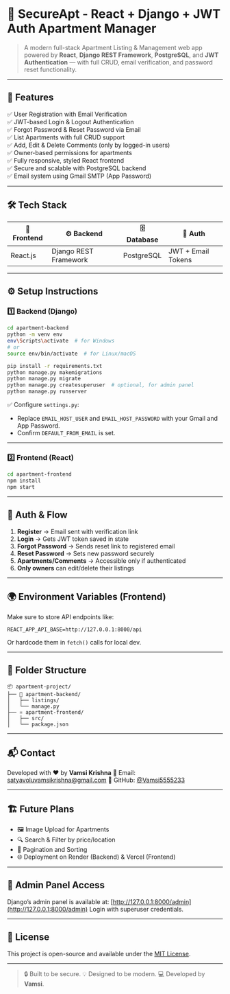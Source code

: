 # 🏢 SecureApt - React + Django + JWT Auth Apartment Manager

> A modern full-stack Apartment Listing & Management web app powered by **React**, **Django REST Framework**, **PostgreSQL**, and **JWT Authentication** — with full CRUD, email verification, and password reset functionality.

---

## 🚀 Features

✅ User Registration with Email Verification  
✅ JWT-based Login & Logout Authentication  
✅ Forgot Password & Reset Password via Email  
✅ List Apartments with full CRUD support  
✅ Add, Edit & Delete Comments (only by logged-in users)  
✅ Owner-based permissions for apartments  
✅ Fully responsive, styled React frontend  
✅ Secure and scalable with PostgreSQL backend  
✅ Email system using Gmail SMTP (App Password)

---

## 🛠️ Tech Stack

| 🔧 Frontend | ⚙️ Backend | 🗄️ Database | 🔐 Auth |
|------------|-------------|-------------|----------|
| React.js   | Django REST Framework | PostgreSQL | JWT + Email Tokens |

---


## ⚙️ Setup Instructions

### 1️⃣ Backend (Django)

```bash
cd apartment-backend
python -m venv env
env\Scripts\activate  # for Windows
# or
source env/bin/activate  # for Linux/macOS

pip install -r requirements.txt
python manage.py makemigrations
python manage.py migrate
python manage.py createsuperuser  # optional, for admin panel
python manage.py runserver
````

✅ Configure `settings.py`:

* Replace `EMAIL_HOST_USER` and `EMAIL_HOST_PASSWORD` with your Gmail and App Password.
* Confirm `DEFAULT_FROM_EMAIL` is set.

---

### 2️⃣ Frontend (React)

```bash
cd apartment-frontend
npm install
npm start
```

---

## 🔐 Auth & Flow

1. **Register** → Email sent with verification link
2. **Login** → Gets JWT token saved in state
3. **Forgot Password** → Sends reset link to registered email
4. **Reset Password** → Sets new password securely
5. **Apartments/Comments** → Accessible only if authenticated
6. **Only owners** can edit/delete their listings

---

## 🌍 Environment Variables (Frontend)

Make sure to store API endpoints like:

```env
REACT_APP_API_BASE=http://127.0.0.1:8000/api
```

Or hardcode them in `fetch()` calls for local dev.

---

## 🧠 Folder Structure

```
📦 apartment-project/
├── 🐍 apartment-backend/
│   ├── listings/
│   └── manage.py
├── ⚛️ apartment-frontend/
│   ├── src/
│   └── package.json
```

---

## 📬 Contact

Developed with ❤️ by **Vamsi Krishna**
📧 Email: [satyavoluvamsikrishna@gmail.com](mailto:satyavoluvamsikrishna@gmail.com)
🔗 GitHub: [@Vamsi5555233](https://github.com/Vamsi5555233)

---

## 🏗️ Future Plans

* 🖼️ Image Upload for Apartments
* 🔍 Search & Filter by price/location
* 🧾 Pagination and Sorting
* 🌐 Deployment on Render (Backend) & Vercel (Frontend)

---

## 🔐 Admin Panel Access

Django’s admin panel is available at:
[http://127.0.0.1:8000/admin](http://127.0.0.1:8000/admin)
Login with superuser credentials.

---

## 📃 License

This project is open-source and available under the [MIT License](LICENSE).

---

> 🔒 Built to be secure.
> 💡 Designed to be modern.
> 💻 Developed by **Vamsi**.

```
